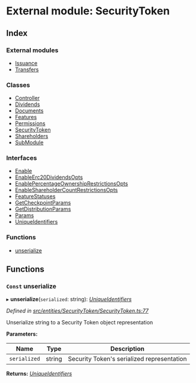 # External module: SecurityToken

## Index

### External modules

* [Issuance](entities.securitytoken.issuance.md)
* [Transfers](entities.securitytoken.transfers.md)

### Classes

* [Controller](../classes/entities.securitytoken.controller.md)
* [Dividends](../classes/entities.securitytoken.dividends.md)
* [Documents](../classes/entities.securitytoken.documents.md)
* [Features](../classes/entities.securitytoken.features.md)
* [Permissions](../classes/entities.securitytoken.permissions.md)
* [SecurityToken](../classes/entities.securitytoken.securitytoken.md)
* [Shareholders](../classes/entities.securitytoken.shareholders.md)
* [SubModule](../classes/entities.securitytoken.submodule.md)

### Interfaces

* [Enable](../interfaces/entities.securitytoken.enable.md)
* [EnableErc20DividendsOpts](../interfaces/entities.securitytoken.enableerc20dividendsopts.md)
* [EnablePercentageOwnershipRestrictionsOpts](../interfaces/entities.securitytoken.enablepercentageownershiprestrictionsopts.md)
* [EnableShareholderCountRestrictionsOpts](../interfaces/entities.securitytoken.enableshareholdercountrestrictionsopts.md)
* [FeatureStatuses](../interfaces/entities.securitytoken.featurestatuses.md)
* [GetCheckpointParams](../interfaces/entities.securitytoken.getcheckpointparams.md)
* [GetDistributionParams](../interfaces/entities.securitytoken.getdistributionparams.md)
* [Params](../interfaces/entities.securitytoken.params.md)
* [UniqueIdentifiers](../interfaces/entities.securitytoken.uniqueidentifiers.md)

### Functions

* [unserialize](entities.securitytoken.md#const-unserialize)

## Functions

### `Const` unserialize

▸ **unserialize**(`serialized`: string): *[UniqueIdentifiers](../interfaces/entities.securitytoken.uniqueidentifiers.md)*

*Defined in [src/entities/SecurityToken/SecurityToken.ts:77](https://github.com/PolymathNetwork/polymath-sdk/blob/1abe1ae/src/entities/SecurityToken/SecurityToken.ts#L77)*

Unserialize string to a Security Token object representation

**Parameters:**

Name | Type | Description |
------ | ------ | ------ |
`serialized` | string | Security Token's serialized representation  |

**Returns:** *[UniqueIdentifiers](../interfaces/entities.securitytoken.uniqueidentifiers.md)*
